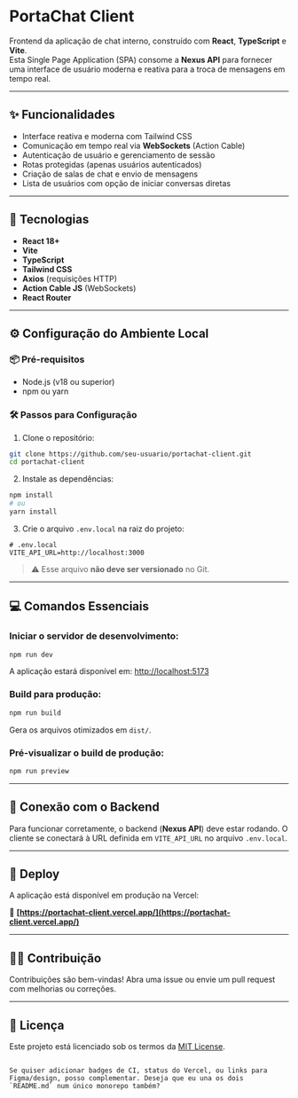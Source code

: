 # PortaChat Client

Frontend da aplicação de chat interno, construído com **React**, **TypeScript** e **Vite**.  
Esta Single Page Application (SPA) consome a **Nexus API** para fornecer uma interface de usuário moderna e reativa para a troca de mensagens em tempo real.

---

## ✨ Funcionalidades

- Interface reativa e moderna com Tailwind CSS
- Comunicação em tempo real via **WebSockets** (Action Cable)
- Autenticação de usuário e gerenciamento de sessão
- Rotas protegidas (apenas usuários autenticados)
- Criação de salas de chat e envio de mensagens
- Lista de usuários com opção de iniciar conversas diretas

---

## 🧰 Tecnologias

- **React 18+**
- **Vite**
- **TypeScript**
- **Tailwind CSS**
- **Axios** (requisições HTTP)
- **Action Cable JS** (WebSockets)
- **React Router**

---

## ⚙️ Configuração do Ambiente Local

### 📦 Pré-requisitos

- Node.js (v18 ou superior)
- npm ou yarn

### 🛠️ Passos para Configuração

1. Clone o repositório:

```bash
git clone https://github.com/seu-usuario/portachat-client.git
cd portachat-client
```

2. Instale as dependências:

```bash
npm install
# ou
yarn install
```

3. Crie o arquivo `.env.local` na raiz do projeto:

```env
# .env.local
VITE_API_URL=http://localhost:3000
```

> ⚠️ Esse arquivo **não deve ser versionado** no Git.

---

## 💻 Comandos Essenciais

### Iniciar o servidor de desenvolvimento:

```bash
npm run dev
```

A aplicação estará disponível em: [http://localhost:5173](http://localhost:5173)

### Build para produção:

```bash
npm run build
```

Gera os arquivos otimizados em `dist/`.

### Pré-visualizar o build de produção:

```bash
npm run preview
```

---

## 🔌 Conexão com o Backend

Para funcionar corretamente, o backend (**Nexus API**) deve estar rodando.
O cliente se conectará à URL definida em `VITE_API_URL` no arquivo `.env.local`.

---

## 🚀 Deploy

A aplicação está disponível em produção na Vercel:

🔗 **[https://portachat-client.vercel.app/](https://portachat-client.vercel.app/)**

---

## 🧑‍💻 Contribuição

Contribuições são bem-vindas!
Abra uma issue ou envie um pull request com melhorias ou correções.

---

## 📝 Licença

Este projeto está licenciado sob os termos da [MIT License](LICENSE).

```

Se quiser adicionar badges de CI, status do Vercel, ou links para Figma/design, posso complementar. Deseja que eu una os dois `README.md` num único monorepo também?
```

